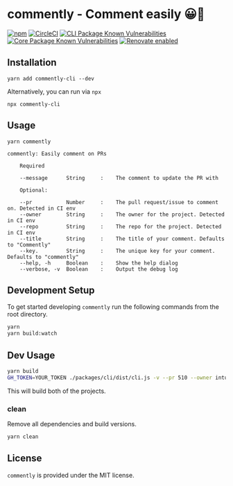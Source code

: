 # commently - Comment easily 😀💬

[![npm](https://img.shields.io/npm/v/commently.svg)](https://www.npmjs.com/package/commently)
[![CircleCI](https://circleci.com/gh/intuit/commently/tree/master.svg?style=shield)](https://circleci.com/gh/intuit/commently/tree/master)
[![CLI Package Known Vulnerabilities](https://snyk.io/test/github/intuit/commently/badge.svg?targetFile=packages%2Fcli%2Fpackage.json)](https://snyk.io/test/github/intuit/commently?targetFile=packages%2Fcli%2Fpackage.json)
[![Core Package Known Vulnerabilities](https://snyk.io/test/github/intuit/commently/badge.svg?targetFile=packages%2Fcore%2Fpackage.json)](https://snyk.io/test/github/intuit/commently?targetFile=packages%2Fcore%2Fpackage.json)
[![Renovate enabled](https://img.shields.io/badge/renovate-enabled-brightgreen.svg)](https://renovatebot.com/)

## Installation

```
yarn add commently-cli --dev
```

Alternatively, you can run via `npx`

```
npx commently-cli
```

## Usage

```
yarn commently

commently: Easily comment on PRs

    Required

    --message      String     :    The comment to update the PR with

    Optional:

    --pr           Number     :    The pull request/issue to comment on. Detected in CI env
    --owner        String     :    The owner for the project. Detected in CI env
    --repo         String     :    The repo for the project. Detected in CI env
    --title        String     :    The title of your comment. Defaults to "Commently"
    --key.         String     :    The unique key for your comment. Defaults to "commently"
    --help, -h     Boolean    :    Show the help dialog
    --verbose, -v  Boolean    :    Output the debug log
```

## Development Setup

To get started developing `commently` run the following commands from the root directory.

```sh
yarn
yarn build:watch
```

## Dev Usage

```sh
yarn build
GH_TOKEN=YOUR_TOKEN ./packages/cli/dist/cli.js -v --pr 510 --owner intuit --repo commently --message "Test this"
```

This will build both of the projects.

### clean

Remove all dependencies and build versions.

```sh
yarn clean
```

## License

`commently` is provided under the MIT license.

